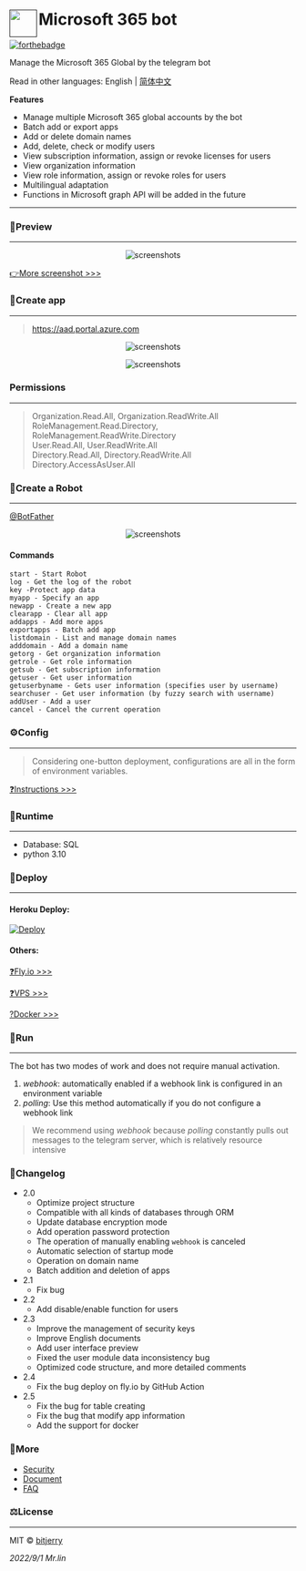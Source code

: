 # <a href=""><img src="https://cdn.jsdelivr.net/gh/bitjerry/Microsoft-365-bot@main/img/4.ico" align="left" height="48" width="48" ></a> Microsoft 365 bot


[![forthebadge](https://forthebadge.com/images/badges/made-with-python.svg)](https://forthebadge.com)

Manage the Microsoft 365 Global by the telegram bot

Read in other languages: English | [简体中文](README.zh_cn.md)

**Features**
- Manage multiple Microsoft 365 global accounts by the bot
- Batch add or export apps
- Add or delete domain names
- Add, delete, check or modify users
- View subscription information, assign or revoke licenses for users
- View organization information
- View role information, assign or revoke roles for users
- Multilingual adaptation
- Functions in Microsoft graph API will be added in the future


---
### 🎉Preview

---
<p align="center"><img src="https://cdn.jsdelivr.net/gh/bitjerry/Microsoft-365-bot@main/img/bot/start.png" alt="screenshots"></p>

[👉More screenshot >>>](docs/en_us/bot.md)

### 🚀Create app

---
>https://aad.portal.azure.com

<p align="center"><img src="https://cdn.jsdelivr.net/gh/bitjerry/Microsoft-365-bot@main/img/1.png" alt="screenshots"></p>
<p align="center"><img src="https://cdn.jsdelivr.net/gh/bitjerry/Microsoft-365-bot@main/img/2.png" alt="screenshots"></p>

### Permissions

---
> Organization.Read.All, Organization.ReadWrite.All  
> RoleManagement.Read.Directory, RoleManagement.ReadWrite.Directory  
> User.Read.All, User.ReadWrite.All  
> Directory.Read.All, Directory.ReadWrite.All  
> Directory.AccessAsUser.All

### 🤖Create a Robot

---
<a href="https://t.me/BotFather">@BotFather</a> 

<p align="center"><img src="https://cdn.jsdelivr.net/gh/bitjerry/Microsoft-365-bot@main/img/3.png" alt="screenshots"></p>
 

#### Commands
```
start - Start Robot
log - Get the log of the robot
key -Protect app data
myapp - Specify an app
newapp - Create a new app
clearapp - Clear all app
addapps - Add more apps
exportapps - Batch add app
listdomain - List and manage domain names
adddomain - Add a domain name
getorg - Get organization information
getrole - Get role information
getsub - Get subscription information
getuser - Get user information
getuserbyname - Gets user information (specifies user by username)
searchuser - Get user information (by fuzzy search with username)
addUser - Add a user
cancel - Cancel the current operation
```

### ⚙️Config

---
> Considering one-button deployment, configurations are all in the form of environment variables.   

[❓Instructions >>>](docs/en_us/config.md)

### 🥼Runtime

---
- Database: SQL
- python 3.10


### 🔨Deploy

---
#### Heroku Deploy:
[![Deploy](https://www.herokucdn.com/deploy/button.svg)](https://heroku.com/deploy)

#### Others:

[❓Fly.io >>>](docs/en_us/fly_io.md)

[❓VPS >>>](docs/en_us/vps.md)

[?Docker >>>](docs/en_us/docker.md)

### 🏃Run

---
The bot has two modes of work and does not require manual activation.

1. *webhook*: automatically enabled if a webhook link is configured in an environment variable
2. *polling*: Use this method automatically if you do not configure a webhook link

>We recommend using *webhook* because *polling* constantly pulls out messages to the telegram server, which is relatively resource intensive

### 📝Changelog

- 2.0
  - Optimize project structure
  - Compatible with all kinds of databases through ORM
  - Update database encryption mode
  - Add operation password protection
  - The operation of manually enabling `webhook` is canceled
  - Automatic selection of startup mode
  - Operation on domain name
  - Batch addition and deletion of apps
- 2.1
  - Fix bug
- 2.2
  - Add disable/enable function for users
- 2.3
  - Improve the management of security keys
  - Improve English documents
  - Add user interface preview
  - Fixed the user module data inconsistency bug
  - Optimized code structure, and more detailed comments
- 2.4
  - Fix the bug deploy on fly.io by GitHub Action
- 2.5
  - Fix the bug for table creating
  - Fix the bug that modify app information
  - Add the support for docker

### 📖More

- [Security](docs/en_us/security.md)
- [Document](docs/en_us/dev.md)
- [FAQ](docs/en_us/error.md)

### ⚖️License

---
MIT © [bitjerry](/LICENSE)
  
*2022/9/1*
*Mr.lin*
